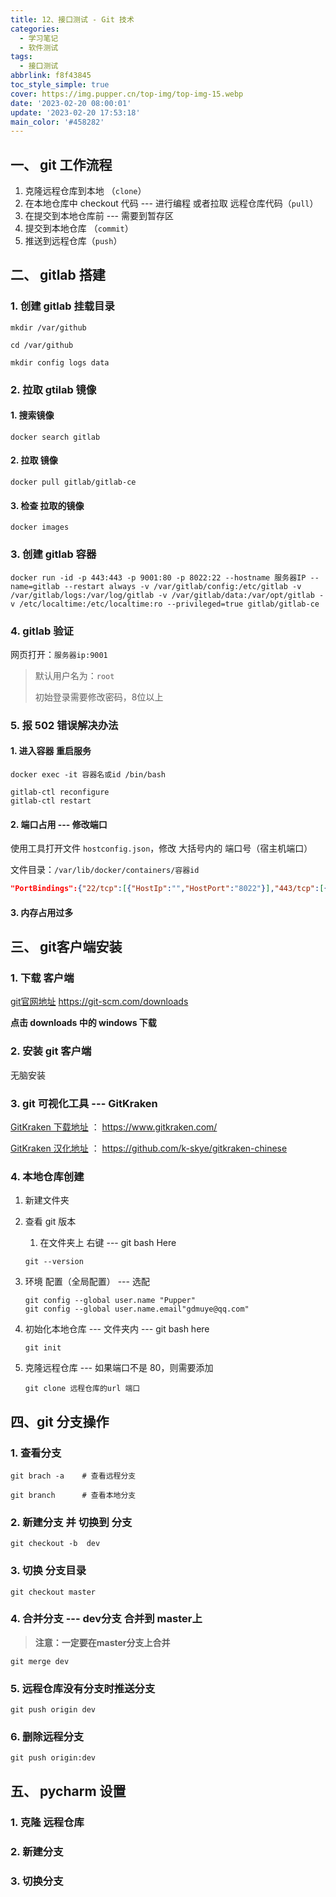 ```yaml
---
title: 12、接口测试 - Git 技术
categories:
  - 学习笔记
  - 软件测试
tags:
  - 接口测试
abbrlink: f8f43845
toc_style_simple: true
cover: https://img.pupper.cn/top-img/top-img-15.webp
date: '2023-02-20 08:00:01'
update: '2023-02-20 17:53:18'
main_color: '#458282'
---
```


## 一、 git 工作流程

1.  克隆远程仓库到本地 （`clone`）
2.  在本地仓库中 checkout 代码 --- 进行编程 或者拉取 远程仓库代码（`pull`）
3.  在提交到本地仓库前 --- 需要到暂存区
4.  提交到本地仓库 （`commit`）
5.  推送到远程仓库（`push`）


## 二、 gitlab 搭建

### 1. 创建 gitlab 挂载目录

```shell
mkdir /var/github
```

```shell
cd /var/github
```

```shell
mkdir config logs data
```

### 2. 拉取 gtilab 镜像

#### 1. 搜索镜像

```shell
docker search gitlab
```


#### 2. 拉取 镜像

```shell
docker pull gitlab/gitlab-ce
```


#### 3. 检查 拉取的镜像

```shell
docker images
```


### 3. 创建 gitlab 容器

```shell
docker run -id -p 443:443 -p 9001:80 -p 8022:22 --hostname 服务器IP --name=gitlab --restart always -v /var/gitlab/config:/etc/gitlab -v /var/gitlab/logs:/var/log/gitlab -v /var/gitlab/data:/var/opt/gitlab -v /etc/localtime:/etc/localtime:ro --privileged=true gitlab/gitlab-ce
```

### 4.  gitlab 验证

网页打开：`服务器ip:9001`

>   默认用户名为：`root`
>
>   初始登录需要修改密码，8位以上


### 5. 报 502 错误解决办法

#### 1. 进入容器 重启服务

```shell
docker exec -it 容器名或id /bin/bash

gitlab-ctl reconfigure
gitlab-ctl restart
```

#### 2. 端口占用 --- 修改端口

使用工具打开文件 `hostconfig.json`，修改 大括号内的 端口号（宿主机端口）

文件目录：`/var/lib/docker/containers/容器id`

```json
"PortBindings":{"22/tcp":[{"HostIp":"","HostPort":"8022"}],"443/tcp":[{"HostIp":"","HostPort":"443"}],"80/tcp":[{"HostIp":"","HostPort":"9002"}]}
```


#### 3. 内存占用过多

## 三、 git客户端安装

### 1. 下载 客户端

[git官网地址](https://git-scm.com/downloads) https://git-scm.com/downloads

**点击 downloads 中的 windows 下载**


### 2. 安装 git 客户端

无脑安装


### 3. git 可视化工具 --- GitKraken

[GitKraken 下载地址](https://www.gitkraken.com/) ： https://www.gitkraken.com/

[GitKraken 汉化地址](https://github.com/k-skye/gitkraken-chinese) ： https://github.com/k-skye/gitkraken-chinese


### 4. 本地仓库创建

1.  新建文件夹

2.  查看 git 版本

    1.  在文件夹上 右键 --- git bash Here


    ```shell
    git --version
    ```

3.  环境 配置（全局配置） --- 选配

    ```shell
    git config --global user.name "Pupper"
    git config --global user.name.email"gdmuye@qq.com"
    ```

4.  初始化本地仓库 --- 文件夹内 --- git bash here

    ```shell
    git init
    ```

5.  克隆远程仓库 --- 如果端口不是 80，则需要添加

    ```shell
    git clone 远程仓库的url 端口
    ```

## 四、git 分支操作

### 1. 查看分支

```shell
git brach -a    # 查看远程分支

git branch      # 查看本地分支
```


### 2. 新建分支 并 切换到 分支

```shell
git checkout -b  dev
```


### 3. 切换 分支目录

```shell
git checkout master
```


### 4. 合并分支 --- dev分支 合并到 master上

>   **注意：一定要在master分支上合并**  

```shell
git merge dev
```


### 5. 远程仓库没有分支时推送分支

```shell
git push origin dev
```

### 6. 删除远程分支

```shell
git push origin:dev
```

## 五、 pycharm 设置

### 1. 克隆 远程仓库


### 2. 新建分支


### 3. 切换分支


